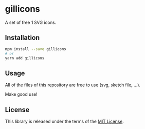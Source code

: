 # gillicons

A set of free 1 SVG icons.

## Installation

```sh
npm install --save gillicons
# or
yarn add gillicons
```

## Usage

All of the files of this repository are free to use (svg, sketch file, ...).

Make good use!

## License

This library is released under the terms of the [MIT License](./LICENSE).
